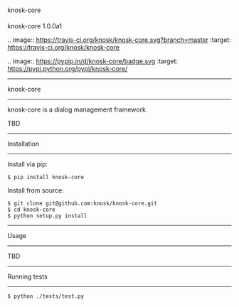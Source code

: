 ####
knosk-core
####
knosk-core 1.0.0a1

.. image:: https://travis-ci.org/knosk/knosk-core.svg?branch=master
        :target: https://travis-ci.org/knosk/knosk-core

.. image:: https://pypip.in/d/knosk-core/badge.svg
        :target: https://pypi.python.org/pypi/knosk-core/

**********
knosk-core
**********

knosk-core is a dialog management framework.

TBD

************
Installation
************

Install via pip:

    $ pip install knosk-core

Install from source:

    $ git clone git@github.com:knosk/knosk-core.git
    $ cd knosk-core
    $ python setup.py install

*****
Usage
*****

TBD

*************
Running tests
*************

    $ python ./tests/test.py

